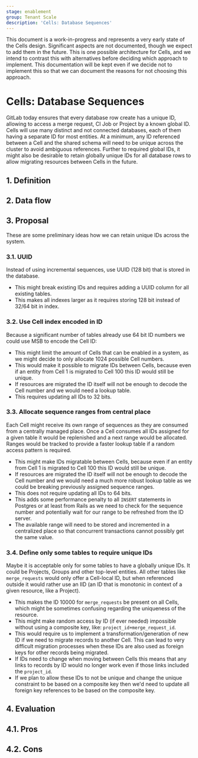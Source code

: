 ```yaml
---
stage: enablement
group: Tenant Scale
description: 'Cells: Database Sequences'
---
```


<!-- vale gitlab.FutureTense = NO -->

This document is a work-in-progress and represents a very early state of the
Cells design. Significant aspects are not documented, though we expect to add
them in the future. This is one possible architecture for Cells, and we intend to
contrast this with alternatives before deciding which approach to implement.
This documentation will be kept even if we decide not to implement this so that
we can document the reasons for not choosing this approach.

# Cells: Database Sequences

GitLab today ensures that every database row create has a unique ID, allowing to access a merge request, CI Job or Project by a known global ID.
Cells will use many distinct and not connected databases, each of them having a separate ID for most entities.
At a minimum, any ID referenced between a Cell and the shared schema will need to be unique across the cluster to avoid ambiguous references.
Further to required global IDs, it might also be desirable to retain globally unique IDs for all database rows to allow migrating resources between Cells in the future.

## 1. Definition

## 2. Data flow

## 3. Proposal

These are some preliminary ideas how we can retain unique IDs across the system.

### 3.1. UUID

Instead of using incremental sequences, use UUID (128 bit) that is stored in the database.

- This might break existing IDs and requires adding a UUID column for all existing tables.
- This makes all indexes larger as it requires storing 128 bit instead of 32/64 bit in index.

### 3.2. Use Cell index encoded in ID

Because a significant number of tables already use 64 bit ID numbers we could use MSB to encode the Cell ID:

- This might limit the amount of Cells that can be enabled in a system, as we might decide to only allocate 1024 possible Cell numbers.
- This would make it possible to migrate IDs between Cells, because even if an entity from Cell 1 is migrated to Cell 100 this ID would still be unique.
- If resources are migrated the ID itself will not be enough to decode the Cell number and we would need a lookup table.
- This requires updating all IDs to 32 bits.

### 3.3. Allocate sequence ranges from central place

Each Cell might receive its own range of sequences as they are consumed from a centrally managed place.
Once a Cell consumes all IDs assigned for a given table it would be replenished and a next range would be allocated.
Ranges would be tracked to provide a faster lookup table if a random access pattern is required.

- This might make IDs migratable between Cells, because even if an entity from Cell 1 is migrated to Cell 100 this ID would still be unique.
- If resources are migrated the ID itself will not be enough to decode the Cell number and we would need a much more robust lookup table as we could be breaking previously assigned sequence ranges.
- This does not require updating all IDs to 64 bits.
- This adds some performance penalty to all `INSERT` statements in Postgres or at least from Rails as we need to check for the sequence number and potentially wait for our range to be refreshed from the ID server.
- The available range will need to be stored and incremented in a centralized place so that concurrent transactions cannot possibly get the same value.

### 3.4. Define only some tables to require unique IDs

Maybe it is acceptable only for some tables to have a globally unique IDs. It could be Projects, Groups and other top-level entities.
All other tables like `merge_requests` would only offer a Cell-local ID, but when referenced outside it would rather use an IID (an ID that is monotonic in context of a given resource, like a Project).

- This makes the ID 10000 for `merge_requests` be present on all Cells, which might be sometimes confusing regarding the uniqueness of the resource.
- This might make random access by ID (if ever needed) impossible without using a composite key, like: `project_id+merge_request_id`.
- This would require us to implement a transformation/generation of new ID if we need to migrate records to another Cell. This can lead to very difficult migration processes when these IDs are also used as foreign keys for other records being migrated.
- If IDs need to change when moving between Cells this means that any links to records by ID would no longer work even if those links included the `project_id`.
- If we plan to allow these IDs to not be unique and change the unique constraint to be based on a composite key then we'd need to update all foreign key references to be based on the composite key.

## 4. Evaluation

## 4.1. Pros

## 4.2. Cons
